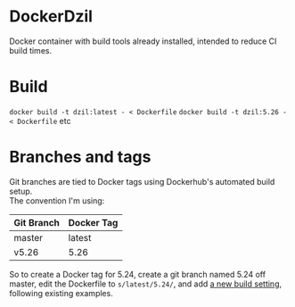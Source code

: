 # DockerDzil
Docker container with build tools already installed, intended to reduce CI build times.

# Build
`docker build -t dzil:latest - < Dockerfile`
`docker build -t dzil:5.26 - < Dockerfile`
etc

# Branches and tags
Git branches are tied to Docker tags using Dockerhub's automated build setup.  
The convention I'm using:

Git Branch | Docker Tag
--- | ---
master | latest
v5.26 | 5.26

So to create a Docker tag for 5.24, create a git branch named 5.24 off master, 
edit the Dockerfile to `s/latest/5.24/`, and add [a new build 
setting](https://hub.docker.com/r/tmtowtdi/dockerdzil/~/settings/automated-builds/), 
following existing examples.

